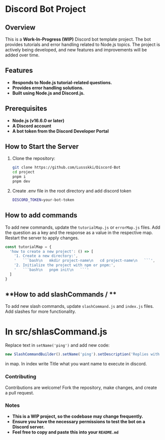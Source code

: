 # **Discord Bot Project**

## **Overview**

This is a **Work-In-Progress (WIP)** Discord bot template project. The bot provides tutorials and error handling related to Node.js topics. The project is actively being developed, and new features and improvements will be added over time.

## **Features**

- **Responds to Node.js tutorial-related questions.**
- **Provides error handling solutions.**
- **Built using Node.js and Discord.js.**

## **Prerequisites**

- **Node.js (v16.6.0 or later)**
- **A Discord account**
- **A bot token from the Discord Developer Portal**

## **How to Start the Server**

1. Clone the repository:
   ```bash
   git clone https://github.com/Lussskki/Discord-Bot
   cd project
   pnpm i
   pnpm dev
2. Create .env file in the root directory and add discord token
   ```bash
   DISCORD_TOKEN=your-bot-token 

## **How to add commands**

To add new commands, update the `tutorialMap.js` or `errorMap.js` files. Add the question as a key and the response as a value in the respective map. Restart the server to apply changes.

```javascript
const tutorialMap = {
  'how to create a new project': () => [
    '1. Create a new directory:',
    '   ```bash\n   mkdir project-name\n   cd project-name\n   ```',
    '2. Initialize the project with npm or pnpm:',
    '   ```bash\n   pnpm init\n   ```'
  ]
}

```

## **How to add slashCommands / **

To add new slash commands, update `slashCommand.js` and `index.js` files. Add slashes for more functionality. 

# In src/shlasCommand.js
Replace text in  `setName('ping')` and add new code: 
```javascript 
new SlashCommandBuilder().setName('ping').setDescription('Replies with Answer') 
``` 
in map. In index write Title what you want name to execute in discord.

### **Contributing**

Contributions are welcome! Fork the repository, make changes, and create a pull request.

### **Notes**
- **This is a WIP project, so the codebase may change frequently.**
- **Ensure you have the necessary permissions to test the bot on a Discord server.**
- **Feel free to copy and paste this into your `README.md`**

